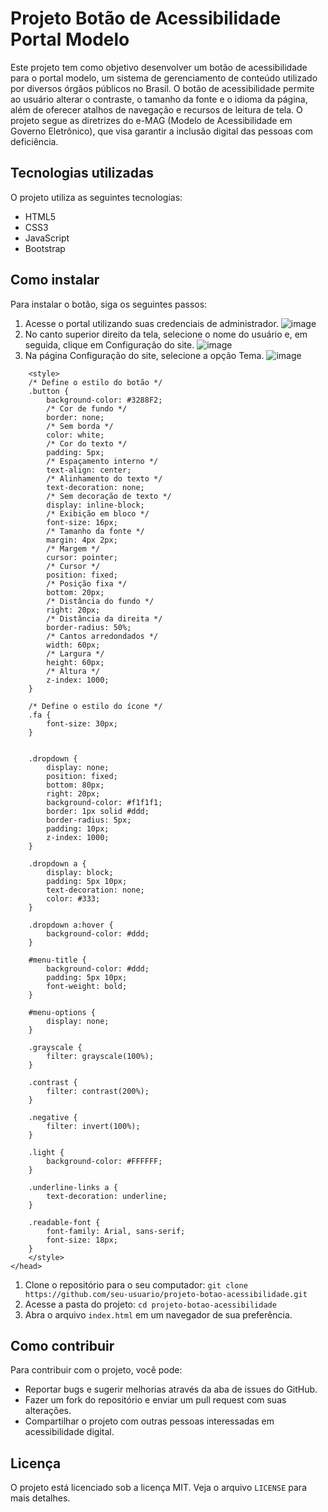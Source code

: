 # Projeto Botão de Acessibilidade Portal Modelo

Este projeto tem como objetivo desenvolver um botão de acessibilidade para o portal modelo, um sistema de gerenciamento de conteúdo utilizado por diversos órgãos públicos no Brasil. O botão de acessibilidade permite ao usuário alterar o contraste, o tamanho da fonte e o idioma da página, além de oferecer atalhos de navegação e recursos de leitura de tela. O projeto segue as diretrizes do e-MAG (Modelo de Acessibilidade em Governo Eletrônico), que visa garantir a inclusão digital das pessoas com deficiência.

## Tecnologias utilizadas

O projeto utiliza as seguintes tecnologias:

- HTML5
- CSS3
- JavaScript
- Bootstrap

## Como instalar

Para instalar o botão, siga os seguintes passos:
1. Acesse o portal utilizando suas credenciais de administrador.
![image](https://github.com/delmardelima/acessibilidade-portal-modelo/assets/27692608/340204ee-4e65-4c5c-b098-01d5bb2eb6f3)
2. No canto superior direito da tela, selecione o nome do usuário e, em seguida, clique em Configuração do site.
![image](https://github.com/delmardelima/acessibilidade-portal-modelo/assets/27692608/ac4e7290-b04b-480f-8cc6-a8e0479114e7)
3. Na página Configuração do site, selecione a opção Tema.
![image](https://github.com/delmardelima/acessibilidade-portal-modelo/assets/27692608/625a72ff-d245-42c0-9627-ccc66a7fb1cb)


```
    <style>
    /* Define o estilo do botão */
    .button {
        background-color: #3288F2;
        /* Cor de fundo */
        border: none;
        /* Sem borda */
        color: white;
        /* Cor do texto */
        padding: 5px;
        /* Espaçamento interno */
        text-align: center;
        /* Alinhamento do texto */
        text-decoration: none;
        /* Sem decoração de texto */
        display: inline-block;
        /* Exibição em bloco */
        font-size: 16px;
        /* Tamanho da fonte */
        margin: 4px 2px;
        /* Margem */
        cursor: pointer;
        /* Cursor */
        position: fixed;
        /* Posição fixa */
        bottom: 20px;
        /* Distância do fundo */
        right: 20px;
        /* Distância da direita */
        border-radius: 50%;
        /* Cantos arredondados */
        width: 60px;
        /* Largura */
        height: 60px;
        /* Altura */
        z-index: 1000;
    }

    /* Define o estilo do ícone */
    .fa {
        font-size: 30px;
    }


    .dropdown {
        display: none;
        position: fixed;
        bottom: 80px;
        right: 20px;
        background-color: #f1f1f1;
        border: 1px solid #ddd;
        border-radius: 5px;
        padding: 10px;
        z-index: 1000;
    }

    .dropdown a {
        display: block;
        padding: 5px 10px;
        text-decoration: none;
        color: #333;
    }

    .dropdown a:hover {
        background-color: #ddd;
    }

    #menu-title {
        background-color: #ddd;
        padding: 5px 10px;
        font-weight: bold;
    }

    #menu-options {
        display: none;
    }

    .grayscale {
        filter: grayscale(100%);
    }

    .contrast {
        filter: contrast(200%);
    }

    .negative {
        filter: invert(100%);
    }

    .light {
        background-color: #FFFFFF;
    }

    .underline-links a {
        text-decoration: underline;
    }

    .readable-font {
        font-family: Arial, sans-serif;
        font-size: 18px;
    }
    </style>
</head>
```
1. Clone o repositório para o seu computador: `git clone https://github.com/seu-usuario/projeto-botao-acessibilidade.git`
2. Acesse a pasta do projeto: `cd projeto-botao-acessibilidade`
3. Abra o arquivo `index.html` em um navegador de sua preferência.

## Como contribuir

Para contribuir com o projeto, você pode:

- Reportar bugs e sugerir melhorias através da aba de issues do GitHub.
- Fazer um fork do repositório e enviar um pull request com suas alterações.
- Compartilhar o projeto com outras pessoas interessadas em acessibilidade digital.

## Licença

O projeto está licenciado sob a licença MIT. Veja o arquivo `LICENSE` para mais detalhes.
